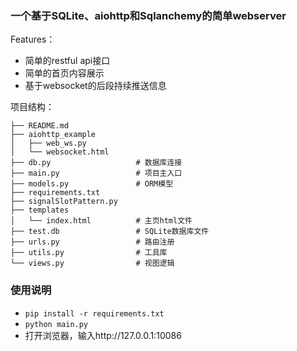 ### 一个基于SQLite、aiohttp和Sqlanchemy的简单webserver
Features：
- 简单的restful api接口
- 简单的首页内容展示
- 基于websocket的后段持续推送信息

项目结构：
```
├── README.md
├── aiohttp_example
│   ├── web_ws.py
│   └── websocket.html
├── db.py                   # 数据库连接
├── main.py                 # 项目主入口
├── models.py               # ORM模型
├── requirements.txt
├── signalSlotPattern.py
├── templates
│   └── index.html          # 主页html文件
├── test.db                 # SQLite数据库文件
├── urls.py                 # 路由注册
├── utils.py                # 工具库
└── views.py                # 视图逻辑
```

### 使用说明
- `pip install -r requirements.txt`
- `python main.py`
- 打开浏览器，输入http://127.0.0.1:10086